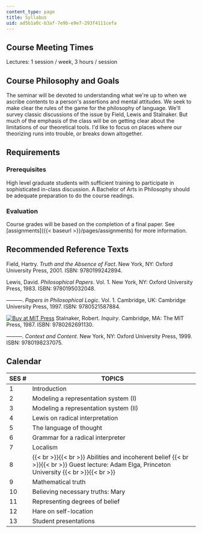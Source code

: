 ```yaml
---
content_type: page
title: Syllabus
uid: ad5b1a0c-b3af-7e9b-e9e7-293f4111cefa
---
```


Course Meeting Times
--------------------

Lectures: 1 session / week, 3 hours / session

Course Philosophy and Goals
---------------------------

The seminar will be devoted to understanding what we're up to when we ascribe contents to a person's assertions and mental attitudes. We seek to make clear the rules of the game for the philosophy of language. We'll survey classic discussions of the issue by Field, Lewis and Stalnaker. But much of the emphasis of the class will be on getting clear about the limitations of our theoretical tools. I'd like to focus on places where our theorizing runs into trouble, or breaks down altogether.

Requirements
------------

### Prerequisites

High level graduate students with sufficient training to participate in sophisticated in-class discussion. A Bachelor of Arts in Philosophy should be adequate preparation to do the course readings.

### Evaluation

Course grades will be based on the completion of a final paper. See [assignments]({{< baseurl >}}/pages/assignments) for more information.

Recommended Reference Texts
---------------------------

Field, Hartry. _Truth and the Absence of Fact_. New York, NY: Oxford University Press, 2001. ISBN: 9780199242894.

Lewis, David. _Philosophical Papers_. Vol. 1. New York, NY: Oxford University Press, 1983. ISBN: 9780195032048.

———. _Papers in Philosophical Logic_. Vol. 1. Cambridge, UK: Cambridge University Press, 1997. ISBN: 9780521587884.

[![Buy at MIT Press](https://ocwcms.mit.edu/images/mp_logo.gif)](https://mitpress.mit.edu/9780262691130) Stalnaker, Robert. _Inquiry_. Cambridge, MA: The MIT Press, 1987. ISBN: 9780262691130.

———. _Context and Content_. New York, NY: Oxford University Press, 1999. ISBN: 9780198237075.

Calendar
--------

| SES # | TOPICS |
| --- | --- |
| 1 | Introduction |
| 2 | Modeling a representation system (I) |
| 3 | Modeling a representation system (II) |
| 4 | Lewis on radical interpretation |
| 5 | The language of thought |
| 6 | Grammar for a radical interpreter |
| 7 | Localism |
| 8 |  {{< br >}}{{< br >}} Abilities and incoherent belief {{< br >}}{{< br >}} Guest lecture: Adam Elga, Princeton University {{< br >}}{{< br >}}  |
| 9 | Mathematical truth |
| 10 | Believing necessary truths: Mary |
| 11 | Representing degrees of belief |
| 12 | Hare on self-location |
| 13 | Student presentations
